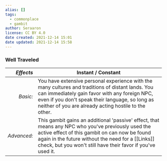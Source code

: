 ```yaml
---
alias: []
tags:
  - commonplace
  - gambit
author: Seraaron
license: CC BY 4.0
date created: 2021-12-14 15:01
date updated: 2021-12-14 15:58
---
```


### Well Traveled

|   _Effects_ | Instant / Constant                                                                                                                                                                                                                                                       |
| ----------: | ------------------------------------------------------------------------------------------------------------------------------------------------------------------------------------------------------------------------------------------------------------------------ |
|    _Basic:_ | You have extensive personal experience with the many cultures and traditions of distant lands. You can immediately gain favor with any foreign NPC, even if you don't speak their language, so long as neither of you are already acting hostile to the other.           |
| _Advanced:_ | This gambit gains an additional 'passive' effect, that means any NPC who you've previously used the active effect of this gambit on can now be found again in the future without the need for a [[Links]] check, but you won't still have their favor if you've used it. |
